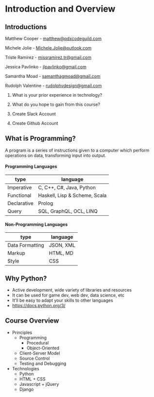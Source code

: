 

# Introduction and Overview

## Introductions


Matthew Cooper - matthew@pdxcodeguild.com

Michele Jolie - Michele.Jolie@outlook.com

Triste Ramirez - missramirez.tr@gmail.com

Jessica Pavlinko - jlpavlinko@gmail.com

Samantha Moad - samanthagmoad@gmail.com
 
Rudolph Valentine - rudolphvdesign@gmail.com



1. What is your prior experience in technology?

2. What do you hope to gain from this course?

3. Create Slack Account

4. Create Github Account



## What is Programming?

A program is a series of instructions given to a computer which perform operations on data, transforming input into output.


#### Programming Languages

| type | language |
| ----|-----|
| Imperative | C, C++, C#, Java, Python |
| Functional | Haskell, Lisp & Scheme, Scala |
| Declarative | Prolog |
| Query | SQL, GraphQL, OCL, LINQ |


#### Non-Programming Languages

| type | language |
| ----|-----|
| Data Formatting|  JSON, XML|
| Markup | HTML, MD|
| Style | CSS|



## Why Python?


- Active development, wide variety of libraries and resources
- It can be used for game dev, web dev, data science, etc
- It'll be easy to adapt your skills to other languages
- https://docs.python.org/3/



## Course Overview

- Principles
    - Programming
        - Procedural
        - Object-Oriented
    - Client-Server Model
    - Source Control
    - Testing and Debugging
- Technologies
    - Python
    - HTML + CSS
    - Javascript + jQuery
    - Django
